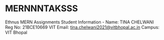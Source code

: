 # MERNNNTAKSSS
Ethnus MERN Assignments
Student Information -
Name: TINA CHELWANI
Reg No: 21BCE10669
VIT Email: tina.chelwani2021@vitbhopal.ac.in
Campus: VIT Bhopal

